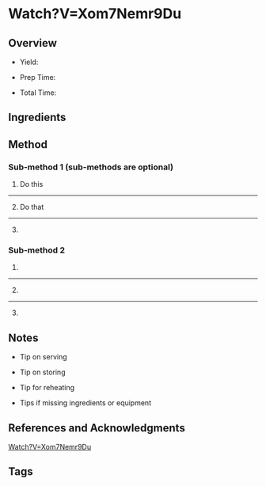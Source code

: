 # Watch?V=Xom7Nemr9Du

## Overview

- Yield:

- Prep Time:

- Total Time:

## Ingredients



## Method

### Sub-method 1 (sub-methods are optional)

1. Do this
---
2. Do that
---
3.

### Sub-method 2

1.
---
2.
---
3.

## Notes

- Tip on serving

- Tip on storing

- Tip for reheating

- Tips if missing ingredients or equipment

## References and Acknowledgments

[Watch?V=Xom7Nemr9Du](https://www.youtube.com/watch?v=xom7neMR9DU)

## Tags


